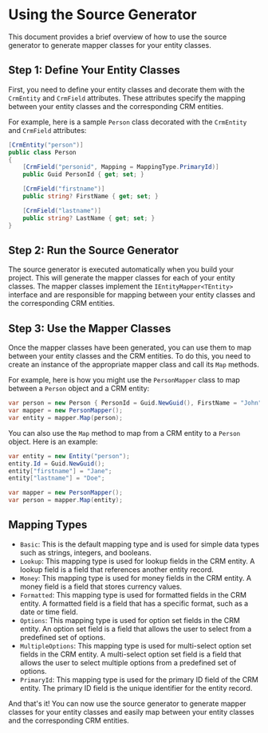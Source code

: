 # Using the Source Generator

This document provides a brief overview of how to use the source generator to generate mapper classes for your entity classes.


## Step 1: Define Your Entity Classes

First, you need to define your entity classes and decorate them with the `CrmEntity` and `CrmField` attributes. These attributes specify the mapping between your entity classes and the corresponding CRM entities.

For example, here is a sample `Person` class decorated with the `CrmEntity` and `CrmField` attributes:

```csharp
[CrmEntity("person")]
public class Person
{
    [CrmField("personid", Mapping = MappingType.PrimaryId)]
    public Guid PersonId { get; set; }

    [CrmField("firstname")]
    public string? FirstName { get; set; }

    [CrmField("lastname")]
    public string? LastName { get; set; }
}
```

## Step 2: Run the Source Generator

The source generator is executed automatically when you build your project. This will generate the mapper classes for each of your entity classes. The mapper classes implement the `IEntityMapper<TEntity>` interface and are responsible for mapping between your entity classes and the corresponding CRM entities.

## Step 3: Use the Mapper Classes

Once the mapper classes have been generated, you can use them to map between your entity classes and the CRM entities. To do this, you need to create an instance of the appropriate mapper class and call its `Map` methods.

For example, here is how you might use the `PersonMapper` class to map between a `Person` object and a CRM entity:

```csharp
var person = new Person { PersonId = Guid.NewGuid(), FirstName = "John", LastName = "Doe" };
var mapper = new PersonMapper();
var entity = mapper.Map(person);
```

You can also use the `Map` method to map from a CRM entity to a `Person` object. Here is an example:

```csharp
var entity = new Entity("person");
entity.Id = Guid.NewGuid();
entity["firstname"] = "Jane";
entity["lastname"] = "Doe";

var mapper = new PersonMapper();
var person = mapper.Map(entity);
```

## Mapping Types
- `Basic`: This is the default mapping type and is used for simple data types such as strings, integers, and booleans.
- `Lookup`: This mapping type is used for lookup fields in the CRM entity. A lookup field is a field that references another entity record.
- `Money`: This mapping type is used for money fields in the CRM entity. A money field is a field that stores currency values.
- `Formatted`: This mapping type is used for formatted fields in the CRM entity. A formatted field is a field that has a specific format, such as a date or time field.
- `Options`: This mapping type is used for option set fields in the CRM entity. An option set field is a field that allows the user to select from a predefined set of options.
- `MultipleOptions`: This mapping type is used for multi-select option set fields in the CRM entity. A multi-select option set field is a field that allows the user to select multiple options from a predefined set of options.
- `PrimaryId`: This mapping type is used for the primary ID field of the CRM entity. The primary ID field is the unique identifier for the entity record.

And that's it! You can now use the source generator to generate mapper classes for your entity classes and easily map between your entity classes and the corresponding CRM entities.
